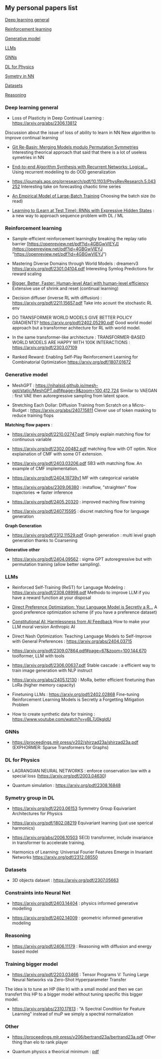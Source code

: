 ## My personal papers list 

[Deep learning general](#Deep-learning-general)

[Reinforcement learning](#Reinforcement-learning)

[Generative model](#Generative-model)

[LLMs](#LLMs)

[GNNs](#GNNs)

[DL for Physics](#DL-for-Physics)

[Symetry in NN](#Symetry-group-in-DL)

[Datasets](#Datasets)

[Reasoning](#Reasoning)


### Deep learning general

- Loss of Plasticity in Deep Continual Learning : https://arxiv.org/abs/2306.13812
  
Discussion about the issue of loss of ability to learn in NN
New algorithm to improve continual learning 

- [Git Re-Basin: Merging Models modulo Permutation Symmetries](https://arxiv.org/abs/2209.04836)
Interesting theorical approach that said that there is a lot of useless symetries in NN

- [End-to-end Algorithm Synthesis with Recurrent Networks: Logical...](https://arxiv.org/abs/2202.05826)
Using recurrent modeliing to do OOD generalization

- https://journals.aps.org/prresearch/pdf/10.1103/PhysRevResearch.5.043252
Interesting take on forecasting chaotic time series

- [An Empirical Model of Large-Batch Training](https://arxiv.org/pdf/1812.06162) Choosing the batch size (to read)

- [Learning to (Learn at Test Time):
RNNs with Expressive Hidden States](https://arxiv.org/pdf/2407.04620) : a new way to approach sequence problem with DL / ML

### Reinforcement learning 

- Sample-efficient reinforcement learningby breaking the replay ratio barrier [https://openreview.net/pdf?id=4GBGwVIEYJ](https://openreview.net/pdf?id=4GBGwVIEYJ "https://openreview.net/pdf?id=4GBGwVIEYJ")

-  Mastering Diverse Domains through World Models : dreamerv3 https://arxiv.org/pdf/2301.04104.pdf
Interesting Symlog Predictions for reward scaling

- [Bigger, Better, Faster: Human-level Atari with human-level efficiency](https://arxiv.org/abs/2305.19452)
Extensive use of shrink and reset (continual learning)

- Decision diffuser (inverse RL with diffusion) :
https://arxiv.org/pdf/2211.15657.pdf
Take into acount the stochastic RL env

- DO TRANSFORMER WORLD MODELS GIVE BETTER POLICY GRADIENTS?
https://arxiv.org/pdf/2402.05290.pdf
Good world model approach but a transformer achitecture for RL with world model.

- In the same transformer-like architecture : TRANSFORMER-BASED WORLD MODELS ARE HAPPY
WITH 100K INTERACTIONS : https://arxiv.org/pdf/2303.07109

- Ranked Reward: Enabling Self-Play Reinforcement
Learning for Combinatorial Optimization https://arxiv.org/pdf/1807.01672

### Generative model 

- MeshGPT : https://nihalsid.github.io/mesh-gpt/static/MeshGPT.pdf#page=9&zoom=100,412,724
  Similar to VAEGAN : first VAE then autoregressive sampling from latent space.

- Stretching Each Dollar: Diffusion Training from Scratch on
a Micro-Budget : https://arxiv.org/abs/2407.15811
Clever use of token masking to reduce training flops

**Matching flow papers** :

- https://arxiv.org/pdf/2210.02747.pdf
Simply explain matching flow for continuous variable
  
- https://arxiv.org/pdf/2302.00482.pdf matching flow with OT optim. Nice explaination of CMF with some OT extension.
  
- https://arxiv.org/pdf/2403.03206.pdf SB3 with matching flow. An example of CMF implementation.

- https://arxiv.org/pdf/2404.19739v1 MF with categorical variable

- https://arxiv.org/abs/2309.06380 : instaflow, "straighten" flow trajectories => faster inference

- https://arxiv.org/pdf/2405.20320 : improved maching flow training

- https://arxiv.org/pdf/2407.15595 : discret matching flow for language generation

**Graph Generation**

- https://arxiv.org/pdf/2312.11529.pdf
Graph generation : multi level graph generation thanks to Coarsening

**Generative other**

- https://arxiv.org/pdf/2404.09562 : sigma GPT autoregressive but with permutation training (allow better sampling). 



### LLMs 

- Reinforced Self-Training (ReST) for Language Modeling : https://arxiv.org/pdf/2308.08998.pdf
Methodo to improve LLM if you have a reward function at your disposal

- [Direct Preference Optimization: Your Language Model is Secretly a R...](https://arxiv.org/abs/2305.18290)
A good preference optimization scheme (if you have a preference dataset)

- [Constitutional AI: Harmlessness from AI Feedback](https://arxiv.org/abs/2212.08073) How to make your LLM moral version Anthropic AI 

- Direct Nash Optimization: Teaching Language Models to Self-Improve with General Preferences :
		https://arxiv.org/abs/2404.03715

- https://arxiv.org/pdf/2309.07864.pdf#page=67&zoom=100,144,670
  toolformer, LLM with tools

- https://arxiv.org/pdf/2306.00637.pdf
Stable cascade : a efficient way to train image generation with NLP instruct

- https://arxiv.org/abs/2405.12130 : MoRa, better efficient finetuning than LoRa (higher memory capacity)

- Finetuning LLMs : https://arxiv.org/pdf/2402.02868 Fine-tuning Reinforcement Learning Models is Secretly a Forgetting Mitigation
Problem

- How to create synthetic data for training : https://www.youtube.com/watch?v=yBL7J0kgldU

### GNNs 

- https://proceedings.mlr.press/v202/shirzad23a/shirzad23a.pdf (EXPHORMER: Sparse Transformers for Graphs)

### DL for Physics

- LAGRANGIAN NEURAL NETWORKS : enforce conservation law with a special loss (https://arxiv.org/pdf/2003.04630)

- Quantum simulation : https://arxiv.org/pdf/2308.16848

### Symetry group in DL

- https://arxiv.org/pdf/2203.06153
Symmetry Group Equivariant Architectures for Physics

- https://arxiv.org/pdf/1802.08219
  Equivariant learning (just use sperical harmonics)

- https://arxiv.org/abs/2006.10503
  SE(3) transformer, include invariance in transformer to accelerate training.

- Harmonics of Learning:
Universal Fourier Features
Emerge in Invariant Networks
https://arxiv.org/pdf/2312.08550

### Datasets

- 3D objects dataset : https://arxiv.org/pdf/2307.05663

### Constraints into Neural Net

- https://arxiv.org/pdf/2403.14404 : physics informed generative modelling

- https://arxiv.org/pdf/2402.14009 : geometric informed generative modeling

### Reasoning

- https://arxiv.org/pdf/2406.11179 : Reasoning with diffusion and energy based model

### Training bigger model

- https://arxiv.org/pdf/2203.03466 : Tensor Programs V:
Tuning Large Neural Networks via
Zero-Shot Hyperparameter Transfer

The idea is to tune an HP (like lr) with a small model and then we can transfert this HP to a bigger model without tuning specific this bigger model.

- https://arxiv.org/abs/2310.17813 : "A Spectral Condition for Feature Learning" instead of muP we simply a spectral normalization 


### Other

- https://proceedings.mlr.press/v206/bertrand23a/bertrand23a.pdf
Other thing than elo to rank player

- Quantum physics a theorical minimum : [pdf](https://github.com/markf94/QML_Thesis/blob/master/Books_and_Resources/Quantum%20Mechanics%20-%20The%20Theoretical%20Minimum.pdf)

